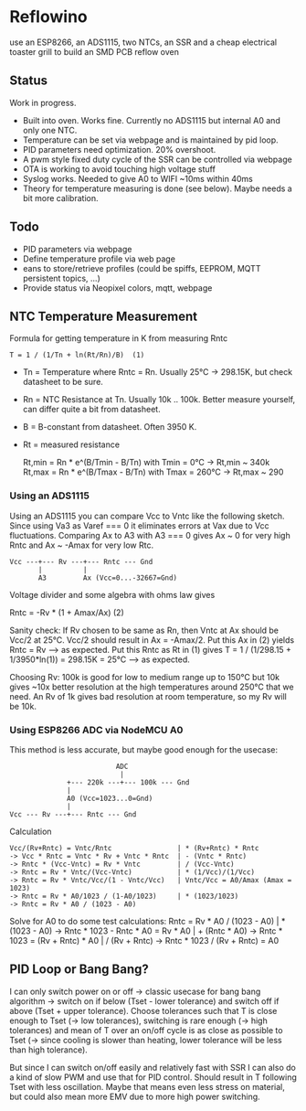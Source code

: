 # Reflowino

use an ESP8266, an ADS1115, two NTCs, an SSR and a cheap electrical toaster grill to build an SMD PCB reflow oven

## Status

Work in progress.

* Built into oven. Works fine. Currently no ADS1115 but internal A0 and only one NTC.
* Temperature can be set via webpage and is maintained by pid loop.
* PID parameters need optimization. 20% overshoot.
* A pwm style fixed duty cycle of the SSR can be controlled via webpage
* OTA is working to avoid touching high voltage stuff
* Syslog works. Needed to give A0 to WIFI ~10ms within 40ms
* Theory for temperature measuring is done (see below). Maybe needs a bit more calibration.

## Todo

* PID parameters via webpage
* Define temperature profile via web page
* eans to store/retrieve profiles (could be spiffs, EEPROM, MQTT persistent topics, ...)
* Provide status via Neopixel colors, mqtt, webpage

## NTC Temperature Measurement

Formula for getting temperature in K from measuring Rntc

    T = 1 / (1/Tn + ln(Rt/Rn)/B)  (1)

* Tn = Temperature where Rntc = Rn. Usually 25°C -> 298.15K, but check datasheet to be sure.
* Rn = NTC Resistance at Tn. Usually 10k .. 100k. Better measure yourself, can differ quite a bit from datasheet.
* B = B-constant from datasheet. Often 3950 K.
* Rt = measured resistance

    Rt,min = Rn * e^(B/Tmin - B/Tn)  with Tmin = 0°C   -> Rt,min ~ 340k
    Rt,max = Rn * e^(B/Tmax - B/Tn)  with Tmax = 260°C -> Rt,max ~ 290

### Using an ADS1115

Using an ADS1115 you can compare Vcc to Vntc like the following sketch.
Since using Va3 as Varef === 0 it eliminates errors at Vax due to Vcc fluctuations.
Comparing Ax to A3 with A3 === 0 gives Ax ~ 0 for very high Rntc and Ax ~ -Amax for very low Rtc.

    Vcc ---+--- Rv ---+--- Rntc --- Gnd 
           |          |
           A3         Ax (Vcc=0...-32667=Gnd)

Voltage divider and some algebra with ohms law gives

Rntc = -Rv * (1 + Amax/Ax) (2)

Sanity check: 
If Rv chosen to be same as Rn, then Vntc at Ax should be Vcc/2 at 25°C.
Vcc/2 should result in Ax = -Amax/2. Put this Ax in (2) yields Rntc = Rv --> as expected.
Put this Rntc as Rt in (1) gives T = 1 / (1/298.15 + 1/3950*ln(1)) = 298.15K = 25°C --> as expected.

Choosing Rv: 100k is good for low to medium range up to 150°C but 10k gives ~10x better resolution at the high temperatures around 250°C that we need. An Rv of 1k gives bad resolution at room temperature, so my Rv will be 10k.

### Using ESP8266 ADC via NodeMCU A0

This method is less accurate, but maybe good enough for the usecase:

                              ADC
                               |
                  +--- 220k ---+--- 100k --- Gnd
                  |
                  A0 (Vcc=1023...0=Gnd)
                  |
    Vcc --- Rv ---+--- Rntc --- Gnd

Calculation

    Vcc/(Rv+Rntc) = Vntc/Rntc                | * (Rv+Rntc) * Rntc
    -> Vcc * Rntc = Vntc * Rv + Vntc * Rntc  | - (Vntc * Rntc)        
    -> Rntc * (Vcc-Vntc) = Rv * Vntc         | / (Vcc-Vntc)
    -> Rntc = Rv * Vntc/(Vcc-Vntc)           | * (1/Vcc)/(1/Vcc)
    -> Rntc = Rv * Vntc/Vcc/(1 - Vntc/Vcc)   | Vntc/Vcc = A0/Amax (Amax = 1023)
    -> Rntc = Rv * A0/1023 / (1-A0/1023)     | * (1023/1023)
    -> Rntc = Rv * A0 / (1023 - A0)

Solve for A0 to do some test calculations: 
    Rntc = Rv * A0 / (1023 - A0)       | * (1023 - A0)
    -> Rntc * 1023 - Rntc * A0 = Rv * A0  | + (Rntc * A0)
    -> Rntc * 1023 = (Rv + Rntc) * A0     | / (Rv + Rntc)
    -> Rntc * 1023 / (Rv + Rntc) = A0 

## PID Loop or Bang Bang?

I can only switch power on or off -> classic usecase for bang bang algorithm -> 
switch on if below (Tset - lower tolerance) and switch off if above (Tset + upper tolerance).
Choose tolerances such that T is close enough to Tset (-> low tolerances), switching is rare enough (-> high tolerances) and mean of T over an on/off cycle is as close as possible to Tset (-> since cooling is slower than heating, lower tolerance will be less than high tolerance). 

But since I can switch on/off easily and relatively fast with SSR I can also do a kind of slow PWM and use that for PID control. Should result in T following Tset with less oscillation. Maybe that means even less stress on material, but could also mean more EMV due to more high power switching.

